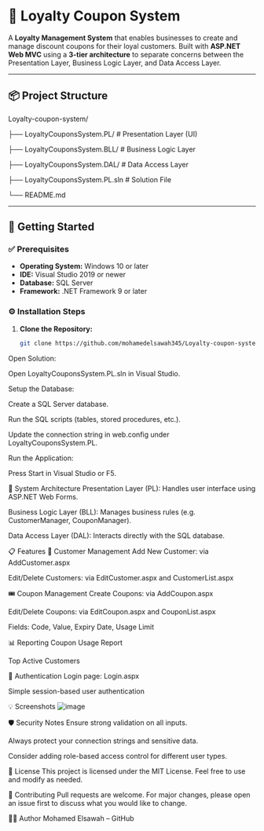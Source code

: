 # 🎁 Loyalty Coupon System

A **Loyalty Management System** that enables businesses to create and manage discount coupons for their loyal customers. Built with **ASP.NET Web MVC** using a **3-tier architecture** to separate concerns between the Presentation Layer, Business Logic Layer, and Data Access Layer.

---

## 📦 Project Structure

Loyalty-coupon-system/

├── LoyaltyCouponsSystem.PL/ # Presentation Layer (UI)

├── LoyaltyCouponsSystem.BLL/ # Business Logic Layer

├── LoyaltyCouponsSystem.DAL/ # Data Access Layer

├── LoyaltyCouponsSystem.PL.sln # Solution File

└── README.md




---

## 🚀 Getting Started

### ✅ Prerequisites

- **Operating System:** Windows 10 or later
- **IDE:** Visual Studio 2019 or newer
- **Database:** SQL Server
- **Framework:** .NET Framework 9 or later

### ⚙️ Installation Steps

1. **Clone the Repository:**
   ```bash
   git clone https://github.com/mohamedelsawah345/Loyalty-coupon-system.git
Open Solution:

Open LoyaltyCouponsSystem.PL.sln in Visual Studio.

Setup the Database:

Create a SQL Server database.

Run the SQL scripts (tables, stored procedures, etc.).

Update the connection string in web.config under LoyaltyCouponsSystem.PL.

Run the Application:

Press Start in Visual Studio or F5.

🧱 System Architecture
Presentation Layer (PL): Handles user interface using ASP.NET Web Forms.

Business Logic Layer (BLL): Manages business rules (e.g. CustomerManager, CouponManager).

Data Access Layer (DAL): Interacts directly with the SQL database.

📋 Features
👥 Customer Management
Add New Customer: via AddCustomer.aspx

Edit/Delete Customers: via EditCustomer.aspx and CustomerList.aspx

🎟️ Coupon Management
Create Coupons: via AddCoupon.aspx

Edit/Delete Coupons: via EditCoupon.aspx and CouponList.aspx

Fields: Code, Value, Expiry Date, Usage Limit

📊 Reporting
Coupon Usage Report

Top Active Customers

🔐 Authentication
Login page: Login.aspx

Simple session-based user authentication

💡 Screenshots
![image](https://github.com/user-attachments/assets/44423ceb-f5c6-4aef-9883-b37492d5b77f)



🛡️ Security Notes
Ensure strong validation on all inputs.

Always protect your connection strings and sensitive data.

Consider adding role-based access control for different user types.

📄 License
This project is licensed under the MIT License.
Feel free to use and modify as needed.

🤝 Contributing
Pull requests are welcome. For major changes, please open an issue first to discuss what you would like to change.

🧑‍💻 Author
Mohamed Elsawah – GitHub
